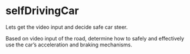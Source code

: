 # selfDrivingCar

Lets get the video input and decide safe car steer.


Based on video input of the road, determine how to safely and effectively use the car’s acceleration and braking mechanisms.
